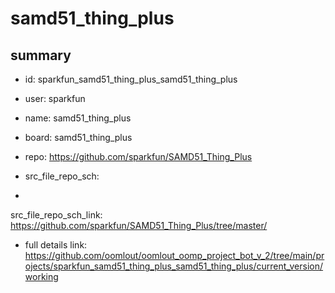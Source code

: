 # samd51_thing_plus
 
## summary 
* id: sparkfun_samd51_thing_plus_samd51_thing_plus
* user: sparkfun
* name: samd51_thing_plus
* board: samd51_thing_plus
* repo: https://github.com/sparkfun/SAMD51_Thing_Plus



* src_file_repo_sch: 
*
 src_file_repo_sch_link: https://github.com/sparkfun/SAMD51_Thing_Plus/tree/master/
* full details link: https://github.com/oomlout/oomlout_oomp_project_bot_v_2/tree/main/projects/sparkfun_samd51_thing_plus_samd51_thing_plus/current_version/working  






